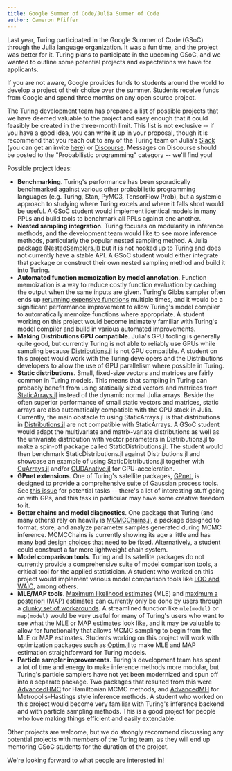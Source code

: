 ```yaml
---
title: Google Summer of Code/Julia Summer of Code
author: Cameron Pfiffer
---
```


Last year, Turing participated in the Google Summer of Code (GSoC) through the Julia language organization. It was a fun time, and the project was better for it. Turing plans to participate in the upcoming GSoC, and we wanted to outline some potential projects and expectations we have for applicants.

If you are not aware, Google provides funds to students around the world to develop a project of their choice over the summer. Students receive funds from Google and spend three months on any open source project. 

The Turing development team has prepared a list of possible projects that we have deemed valuable to the project and easy enough that it could feasibly be created in the three-month limit. This list is not exclusive -- if you have a good idea, you can write it up in your proposal, though it is recommend that you reach out to any of the Turing team on Julia's [Slack](https://julialang.slack.com/) (you can get an invite [here](https://slackinvite.julialang.org/)) or [Discourse](https://discourse.julialang.org/c/domain/probprog). Messages on Discourse should be posted to the "Probabilistic programming" category -- we'll find you! 

Possible project ideas:

- **Benchmarking**. Turing's performance has been sporadically benchmarked against various other probabilistic programming languages (e.g. Turing, Stan, PyMC3, TensorFlow Prob), but a systemic approach to studying where Turing excels and where it falls short would be useful. A GSoC student would implement identical models in many PPLs and build tools to benchmark all PPLs against one another.
- **Nested sampling integration**. Turing focuses on modularity in inference methods, and the development team would like to see more inference methods, particularly the popular nested sampling method. A Julia package ([NestedSamplers.jl](https://github.com/mileslucas/NestedSamplers.jl)) but it is not hooked up to Turing and does not currently have a stable API. A GSoC student would either integrate that package or construct their own nested sampling method and build it into Turing.
- **Automated function memoization by model annotation**. Function memoization is a way to reduce costly function evaluation by caching the output when the same inputs are given. Turing's Gibbs sampler often ends up [rerunning expensive functions](https://turing.ml/dev/docs/using-turing/performancetips#reuse-computations-in-gibbs-sampling) multiple times, and it would be a significant performance improvement to allow Turing's model compiler to automatically memoize functions where appropriate. A student working on this project would become intimately familiar with Turing's model compiler and build in various automated improvements.
- **Making Distributions GPU compatible**. Julia's GPU tooling is generally quite good, but currently Turing is not able to reliably use GPUs while sampling because [Distributions.jl](https://github.com/JuliaStats/Distributions.jl) is not GPU compatible. A student on this project would work with the Turing developers and the Distributions developers to allow the use of GPU parallelism where possible in Turing.
- **Static distributions**. Small, fixed-size vectors and matrices are fairly common in Turing models. This means that sampling in Turing can probably benefit from using statically sized vectors and matrices from [StaticArrays.jl](https://github.com/JuliaArrays/StaticArrays.jl) instead of the dynamic normal Julia arrays. Beside the often superior performance of small static vectors and matrices, static arrays are also automatically compatible with the GPU stack in Julia. Currently, the main obstacle to using StaticArrays.jl is that distributions in [Distributions.jl](https://github.com/JuliaStats/Distributions.jl) are not compatible with StaticArrays. A GSoC student would adapt the multivariate and matrix-variate distributions as well as the univariate distribution with vector parameters in Distributions.jl to make a spin-off package called StaticDistributions.jl. The student would then benchmark StaticDistributions.jl against Distributions.jl and showcase an example of using StaticDistributions.jl together with [CuArrays.jl](https://github.com/JuliaGPU/CuArrays.jl) and/or [CUDAnative.jl](https://github.com/JuliaGPU/CUDAnative.jl) for GPU-acceleration.
- **GPnet extensions**. One of Turing's satellite packages, [GPnet](https://github.com/TuringLang/GPnet.jl), is designed to provide a comprehensive suite of Gaussian process tools. See [this issue](https://github.com/TuringLang/GPnet.jl/issues/2) for potential tasks -- there's a lot of interesting stuff going on with GPs, and this task in particular may have some creative freedom to it.
- **Better chains and model diagnostics**. One package that Turing (and many others) rely on heavily is [MCMCChains.jl](https://github.com/TuringLang/MCMCChains.jl), a package designed to format, store, and analyze parameter samples generated during MCMC inference. MCMCChains is currently showing its age a little and has many [bad design choices](https://github.com/TuringLang/MCMCChains.jl/issues/171) that need to be fixed. Alternatively, a student could construct a far more lightweight chain system.
- **Model comparison tools**. Turing and its satellite packages do not currently provide a comprehensive suite of model comparison tools, a critical tool for the applied statistician. A student who worked on this project would implement various model comparison tools like [LOO and WAIC](https://mc-stan.org/loo/), among others.
- **MLE/MAP tools**. [Maximum likelihood estimates](https://en.wikipedia.org/wiki/Maximum_likelihood_estimation) (MLE) and [maximum a posteriori](https://en.wikipedia.org/wiki/Maximum_a_posteriori_estimation) (MAP) estimates can currently only be done by users through a [clunky set of workarounds](https://turing.ml/dev/docs/using-turing/advanced#maximum-a-posteriori-estimation). A streamlined function like `mle(model)` or `map(model)` would be very useful for many of Turing's users who want to see what the MLE or MAP estimates look like, and it may be valuable to allow for functionality that allows MCMC sampling to begin from the MLE or MAP estimates. Students working on this project will work with optimization packages such as [Optim.jl](https://github.com/JuliaNLSolvers/Optim.jl) to make MLE and MAP estimation straightforward for Turing models.
- **Particle sampler improvements**. Turing's development team has spent a lot of time and energy to make inference methods more modular, but Turing's particle samplers have not yet been modernized and spun off into a separate package. Two packages that resulted from this were [AdvancedHMC](https://github.com/TuringLang/AdvancedHMC.jl) for Hamiltonian MCMC methods, and [AdvancedMH](https://github.com/TuringLang/AdvancedMH.jl) for Metropolis-Hastings style inference methods. A student who worked on this project would become very familiar with Turing's inference backend and with particle sampling methods. This is a good project for people who love making things efficient and easily extendable.

Other projects are welcome, but we do strongly recommend discussing any potential projects with members of the Turing team, as they will end up mentoring GSoC students for the duration of the project.

We're looking forward to what people are interested in! 